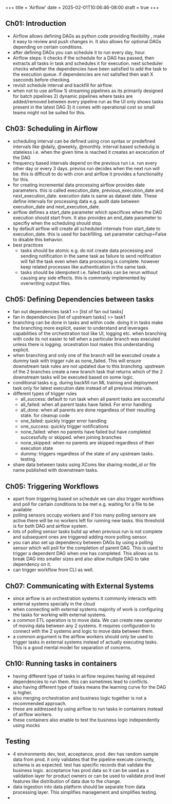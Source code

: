 +++
title = 'Airflow'
date = 2025-02-01T10:06:46-08:00
draft = true
+++
## Ch01: Introduction
* Airflow allows defining DAGs as python code providing flexibiilty , make it easy to review and push changes in. It also allows for optional DAGs depending on certain conditions.
* after defining DAGs you can schedule it to run every day, hour.
* Airflow steps: it checks if the schedule for a DAG has passed, then extracts all tasks in task and schedules it for execution. next scheduler checks whether the dependencies have been satisfied to add the task to the execution queue. if dependencies are not satisfied then wait X sseconds before checking.
* revisit schedule interval and backfill for airflow.
* when not to use airflow 1) streaming pipelines as its primarily designed for batch pipelines 2) dynamic pipelines where tasks are added/removed between every pipeline run as the UI only shows tasks present in the latest DAG 3) it comes with operational cost so small teams might not be suited for this.
## Ch03: Scheduling in Airflow
* scheduling interval can be defined using cron syntax or predefined intervals like @daily, @weekly, @monthly. interval based schedulig is stateless i.e. when the given time is reached it creates an excecution of the DAG
* frequency based intervals depend on the previous run i.e. run every other day or every 3 days. previos run decides when the next run will be. this is difficult to do with cron and airflow it provides a functionality for this.
* for creating incremental data processing airflow provides date parameters. this is called execution_date, previous_execution_date and next_execution_date. execution date is same as dataset date. These define intervals for processing data e.g. audit date between execution_date and next_execution_date.
* airflow defines a start_date parameter which specifices when the DAG execution should start from. It also provides an end_date parameter to specifiy when the scheduling should stop.
* by default airflow will create all scheduled internals from start_date to execution_date. this is used for backfilling. set parameter catchup=False to disable this behavior.
* best practices
    * tasks should be atomic e.g. do not create data processing and sending notification in the same task as failure to send notification will fail the task even when data processing is complete. however keep related processes like authentication in the same task.
    * tasks should be idempotent i.e. failed tasks can be rerun without causing any side effects. this is commonly implemented by overwriting output files.
## Ch05: Defining Dependencies between tasks
* fan out dependencies task1 >> [list of fan out tasks]
* fan in dependencies [list of upstream tasks] >> task1
* branching can be done in tasks and within code. doing it in tasks make the branching more explicit, easier to understand and leverages capabilities of the orchestration tool like UI, logging etc. when branching with code its not easier to tell when a particular branch was executed unless there is logging. orcestration tool makes this understanding explicit.
* when branching and only one of the branch will be executed create a dummy task with trigger rule as none_failed. This will ensure downstream task rules are not updated due to this branching. upstream of the 2 branches create a new branch task that returns which of the 2 downstream tasks will be executed based on some logic.
* conditional tasks e.g. during backfill run ML training and deployment task only for latest execution date instead of all previous intervals.
* different types of trigger rules
    * all_success: default to run task when all parent tasks are successful
    * all_failed: when all parent tasks have failed. For error handling
    * all_done: when all parents are done regardless of their resulting state. for cleanup code
    * one_failed: quickly trigger error handling
    * one_success: quickly trigger notifications
    * none_failed: when no parents have failed but have completed successfully or skipped. when joining branches
    * none_skipped: when no parents are skipped regardless of their execution state
    * dummy: triggers regardless of the state of any upstream tasks. testing.
* share data between tasks using XComs like sharing model_id or file name published with downstream tasks.
## Ch05: Triggering Workflows
* apart from triggering based on schedule we can also trigger workflows and poll for certain conditions to be met e.g. waiting for a file to be available
* polling sensors occupy workers and if too many polling sensors are active there will be no workers left for running new tasks. this threshold is for both DAG and airflow system.
* lots of polling sensor tasks bulid up when previous run is not complete and subsequent ones are triggered adding more polling sensor.
* you can also set up dependency between DAGs by using a polling sensor which will poll for the completion of parent DAG. This is used to trigger a dependent DAG when one has completed. This allows us to break DAG into smaller sizes and also allow multiple DAG to take dependency on it.
* can trigger workflow from CLI as well.
## Ch07: Communicating with External Systems
* since airflow is an orchestration systems it commonly interacts with external systems specially in the cloud
* when connecting with external systems majority of work is configuring the tasks for working with external systems.
* a common ETL operation is to move data. We can create new operator of moving data between any 2 systems. It requires configuration to connect with the 2 systems and logic to move data between them.
* a common argument is the airflow workers should only be used to trigger tasks in external systems instead of actually executing tasks. This is a good mental model for separation of concerns.
## Ch10: Running tasks in containers
* having different type of tasks in airflow requires having all required dependencies to run them. this can sometimes lead to conflicts.
* also having different type of tasks means the learning curve for the DAG is higher.
* also merging orchestration and business logic together is not a recommended approach.
* these are addressed by using airflow to run tasks in containers instead of airflow workers.
* these containers also enable to test the business logic independently using mocks

## Testing
* 4 environments dev, test, acceptance, prod. dev has random sample data from prod. it only validates that the pipeline execute correctly, schema is as expected. test has specific records that validate the business logic. acceptance has prod data so it can be used as a validation layer for product owners or can be used to validate prod level features like distribution of data due to the change.
* data ingestion into data platform should be separate from data processing layer. This simplifies management and simplifies testing.
* 
